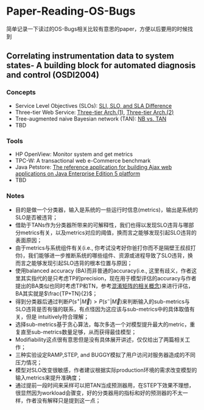 # Paper-Reading-OS-Bugs
 简单记录一下读过的OS-Bugs相关比较有意思的paper，方便以后要用的时候找到

## Correlating instrumentation data to system states- A building block for automated diagnosis and control (OSDI2004)
### Concepts
- Service Level Objectives (SLOs): [SLI, SLO, and SLA Difference](https://ikala.cloud/understanding-sli-slo-sla-in-sre/)
- Three-tier Web Service: [Three-tier Arch.(1)](https://www.ibm.com/hk-en/cloud/learn/three-tier-architecture), [Three-tier Arch.(2)](https://www.techtarget.com/searchsoftwarequality/definition/3-tier-application)
- Tree-augmented naive Bayesian network (TAN): [NB vs. TAN](https://gmis.jiqizhixin.com/graph/technologies/f743c6ed-68c5-4cc1-963f-c66413733e6e)
- TBD

### Tools
- HP OpenView: Monitor system and get metrics
- TPC-W: A transactional web e-Commerce benchmark
- Java Petstore: [The reference application for building Ajax web applications on Java Enterprise Edition 5 platform](https://www.oracle.com/java/technologies/java-pet-store.html)
- TBD


### Notes
- 目的是做一个分类器，输入是系统的一些运行时信息(metrics)，输出是系统的SLO是否被违背；
- 借助于TANs作为分类器所带来的可解释性，我们也得以发现SLO违背与哪部分metrics有关，以及metrics对应的阈值，换而言之能够发现引起SLO违背的表面原因；
- 由于metrics与系统组件有关(i.e., 你考试没考好你爸打你而不是隔壁王叔叔打你)，我们能够进一步推断系统的哪些组件、资源或进程导致了SLO违背，换而言之能够发现引起SLO违背的根本位置与原因；
- 使用balanced accuracy (BA)而非普通的accuracy(i.e., 这里有歧义，作者这里其实指代的是只考虑TP的precision，现在用于模型评估的accuracy与作者提出的BA类似也同时考虑TP和TN，参考[混淆矩阵的相关概念](https://blog.csdn.net/qq_38436431/article/details/120538673))来进行评估，BA其实就是$\frac{TP+TN}{2}$；
- 得到分类器后通过判断$P(s^+|\vec{M})>P(s^-|\vec{M})$来判断输入的sub-metrics与SLO违背是否有强的联系，有点怪因为这应该与sub-metrics中的具体取值有关，但是 intuitively符合理解；
- 选择sub-metrics基于贪心算法，每次多选一个对模型提升最大的metric，重复直至sub-metrics数量足够，从而获得最佳模型；
- Modifiability这点很有意思但是没有具体展开讲述，仅仅给出了两篇相关工作；
- 三种实验设定RAMP,STEP, and BUGGY模拟了用户访问对服务器造成的不同压力情况；
- 模型对SLO改变很敏感，作者建议根据实际production环境的需求改变模型的输入metrics来提升准确度；
- 通过提前一段时间来采样可以把TAN当成预测器用，在STEP下效果不理想，很显然因为workload会骤变，好的分类器用的指标和好的预测器的不太一样，作者没有解释只是提到这一点；
